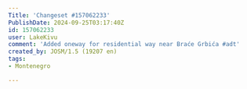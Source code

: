 ```yaml
---
Title: 'Changeset #157062233'
PublishDate: 2024-09-25T03:17:40Z
id: 157062233
user: LakeKivu
comment: 'Added oneway for residential way near Braće Grbića #adt'
created_by: JOSM/1.5 (19207 en)
tags:
- Montenegro

---
```


